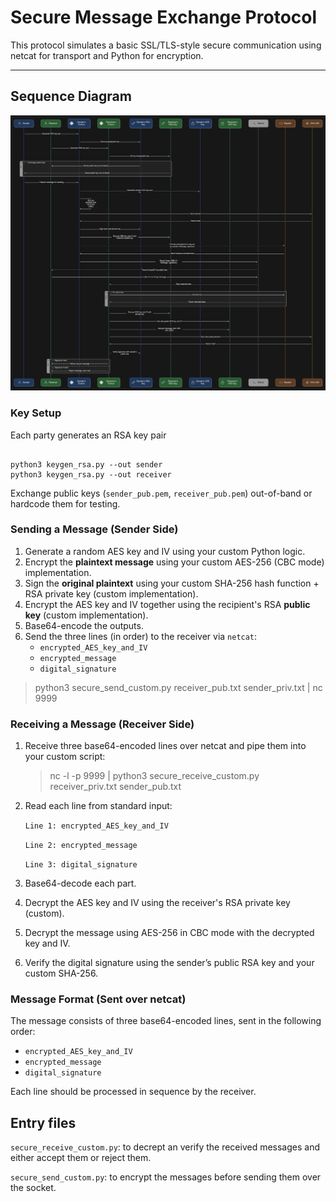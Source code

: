 # Secure Message Exchange Protocol

This protocol simulates a basic SSL/TLS-style secure communication using netcat for transport and Python for encryption.

---

## Sequence Diagram

![Sequence Diagram](secure-communication-diagram.png)

### Key Setup

Each party generates an RSA key pair

```shell

python3 keygen_rsa.py --out sender
python3 keygen_rsa.py --out receiver
```

Exchange public keys (`sender_pub.pem`, `receiver_pub.pem`) out-of-band or hardcode them for testing.

### Sending a Message (Sender Side)

1. Generate a random AES key and IV using your custom Python logic.
2. Encrypt the **plaintext message** using your custom AES-256 (CBC mode) implementation.
3. Sign the **original plaintext** using your custom SHA-256 hash function + RSA private key (custom implementation).
4. Encrypt the AES key and IV together using the recipient's RSA **public key** (custom implementation).
5. Base64-encode the outputs.
6. Send the three lines (in order) to the receiver via `netcat`:
   - `encrypted_AES_key_and_IV`
   - `encrypted_message`
   - `digital_signature`

> python3 secure_send_custom.py <message> receiver_pub.txt sender_priv.txt | nc <receiver-host> 9999

### Receiving a Message (Receiver Side)

1. Receive three base64-encoded lines over netcat and pipe them into your custom script:
   > nc -l -p 9999 | python3 secure_receive_custom.py receiver_priv.txt sender_pub.txt
2. Read each line from standard input:

   `Line 1: encrypted_AES_key_and_IV`

   `Line 2: encrypted_message`

   `Line 3: digital_signature`

3. Base64-decode each part.
4. Decrypt the AES key and IV using the receiver's RSA private key (custom).
5. Decrypt the message using AES-256 in CBC mode with the decrypted key and IV.
6. Verify the digital signature using the sender’s public RSA key and your custom SHA-256.

### Message Format (Sent over netcat)

The message consists of three base64-encoded lines, sent in the following order:

- `encrypted_AES_key_and_IV`
- `encrypted_message`
- `digital_signature`

Each line should be processed in sequence by the receiver.

## Entry files

`secure_receive_custom.py`: to decrept an verify the received messages and either accept them or reject them.

`secure_send_custom.py`: to encrypt the messages before sending them over the socket.
